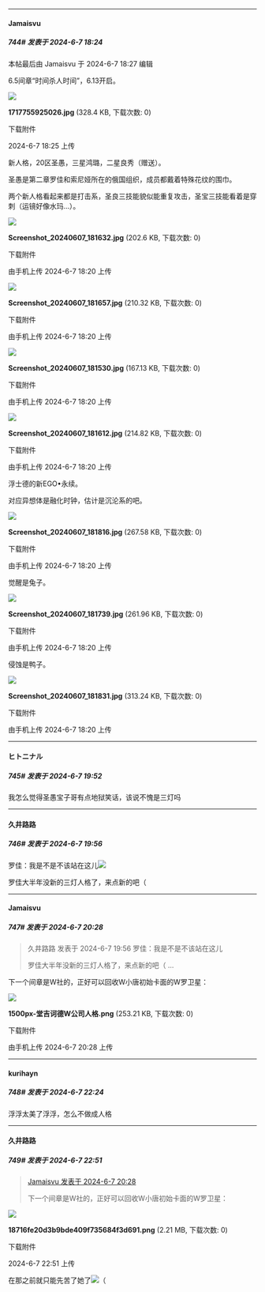 ﻿
*****

####  Jamaisvu  
##### 744#       发表于 2024-6-7 18:24

 本帖最后由 Jamaisvu 于 2024-6-7 18:27 编辑 

6.5间章“时间杀人时间”，6.13开启。

<img src="https://img.saraba1st.com/forum/202406/07/182537v5pkuuufpke504kj.jpg" referrerpolicy="no-referrer">

<strong>1717755925026.jpg</strong> (328.4 KB, 下载次数: 0)

下载附件

2024-6-7 18:25 上传

新人格，20区圣愚，三星鸿璐，二星良秀（赠送）。

圣愚是第二章罗佳和索尼娅所在的俄国组织，成员都戴着特殊花纹的围巾。

两个新人格看起来都是打击系，圣良三技能貌似能重复攻击，圣宝三技能看着是穿刺（运镜好像水玛...）。

<img src="https://img.saraba1st.com/forum/202406/07/182016yo6qu2l802n525uy.jpg" referrerpolicy="no-referrer">

<strong>Screenshot_20240607_181632.jpg</strong> (202.6 KB, 下载次数: 0)

下载附件

由手机上传
2024-6-7 18:20 上传

<img src="https://img.saraba1st.com/forum/202406/07/182016bsjbc5zr1bfqgbmq.jpg" referrerpolicy="no-referrer">

<strong>Screenshot_20240607_181657.jpg</strong> (210.32 KB, 下载次数: 0)

下载附件

由手机上传
2024-6-7 18:20 上传

<img src="https://img.saraba1st.com/forum/202406/07/182016bgu5699rmm9a5qmc.jpg" referrerpolicy="no-referrer">

<strong>Screenshot_20240607_181530.jpg</strong> (167.13 KB, 下载次数: 0)

下载附件

由手机上传
2024-6-7 18:20 上传

<img src="https://img.saraba1st.com/forum/202406/07/182017c0tnmr9rjr04xrj2.jpg" referrerpolicy="no-referrer">

<strong>Screenshot_20240607_181612.jpg</strong> (214.82 KB, 下载次数: 0)

下载附件

由手机上传
2024-6-7 18:20 上传

浮士德的新EGO•永续。

对应异想体是融化时钟，估计是沉沦系的吧。

<img src="https://img.saraba1st.com/forum/202406/07/182017ua0407n702bcsc7y.jpg" referrerpolicy="no-referrer">

<strong>Screenshot_20240607_181816.jpg</strong> (267.58 KB, 下载次数: 0)

下载附件

由手机上传
2024-6-7 18:20 上传

觉醒是兔子。

<img src="https://img.saraba1st.com/forum/202406/07/182018m0g5plrt06tgp5xb.jpg" referrerpolicy="no-referrer">

<strong>Screenshot_20240607_181739.jpg</strong> (261.96 KB, 下载次数: 0)

下载附件

由手机上传
2024-6-7 18:20 上传

侵蚀是鸭子。

<img src="https://img.saraba1st.com/forum/202406/07/182018vvd658vzj77vzzo9.jpg" referrerpolicy="no-referrer">

<strong>Screenshot_20240607_181831.jpg</strong> (313.24 KB, 下载次数: 0)

下载附件

由手机上传
2024-6-7 18:20 上传


*****

####  ヒトニナル  
##### 745#       发表于 2024-6-7 19:52

我怎么觉得圣愚宝子哥有点地狱笑话，该说不愧是三灯吗


*****

####  久井路路  
##### 746#       发表于 2024-6-7 19:56

罗佳：我是不是不该站在这儿<img src="https://static.saraba1st.com/image/smiley/face2017/068.png" referrerpolicy="no-referrer">

罗佳大半年没新的三灯人格了，来点新的吧（


*****

####  Jamaisvu  
##### 747#       发表于 2024-6-7 20:28

<blockquote>久井路路 发表于 2024-6-7 19:56
罗佳：我是不是不该站在这儿

罗佳大半年没新的三灯人格了，来点新的吧（ ...</blockquote>
下一个间章是W社的，正好可以回收W小唐初始卡面的W罗卫星：

<img src="https://img.saraba1st.com/forum/202406/07/202838peq77or5l5doznqq.png" referrerpolicy="no-referrer">

<strong>1500px-堂吉诃德W公司人格.png</strong> (253.21 KB, 下载次数: 0)

下载附件

由手机上传
2024-6-7 20:28 上传


*****

####  kurihayn  
##### 748#       发表于 2024-6-7 22:24

浮浮太美了浮浮，怎么不做成人格


*****

####  久井路路  
##### 749#       发表于 2024-6-7 22:51

<blockquote><a href="httphttps://bbs.saraba1st.com/2b/forum.php?mod=redirect&amp;goto=findpost&amp;pid=65146615&amp;ptid=2120922" target="_blank">Jamaisvu 发表于 2024-6-7 20:28</a>

下一个间章是W社的，正好可以回收W小唐初始卡面的W罗卫星：</blockquote>

<img src="https://img.saraba1st.com/forum/202406/07/225132rqxq2hdna2q1nks6.png" referrerpolicy="no-referrer">

<strong>18716fe20d3b9bde409f735684f3d691.png</strong> (2.21 MB, 下载次数: 0)

下载附件

2024-6-7 22:51 上传

在那之前就只能先苦了她了<img src="https://static.saraba1st.com/image/smiley/face2017/068.png" referrerpolicy="no-referrer">（

